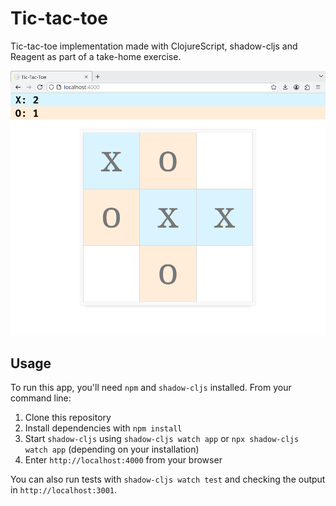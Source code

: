 # Tic-tac-toe

Tic-tac-toe implementation made with ClojureScript, shadow-cljs and Reagent as part of a take-home exercise. 

![Tic-tac-toe screenshot](./screenshot.png)

## Usage

To run this app, you'll need `npm` and `shadow-cljs` installed.
From your command line:

1. Clone this repository
2. Install dependencies with `npm install`
3. Start `shadow-cljs` using `shadow-cljs watch app` or `npx shadow-cljs watch app` (depending on your installation)
4. Enter `http://localhost:4000` from your browser

You can also run tests with `shadow-cljs watch test` and checking the output in `http://localhost:3001`.
